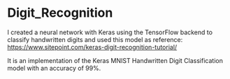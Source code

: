 # Digit_Recognition

I created a neural network with Keras using the TensorFlow backend to classify handwritten digits and used this model as reference:
https://www.sitepoint.com/keras-digit-recognition-tutorial/

It is an implementation of the Keras MNIST Handwritten Digit Classification model with an accuracy of 99%.
